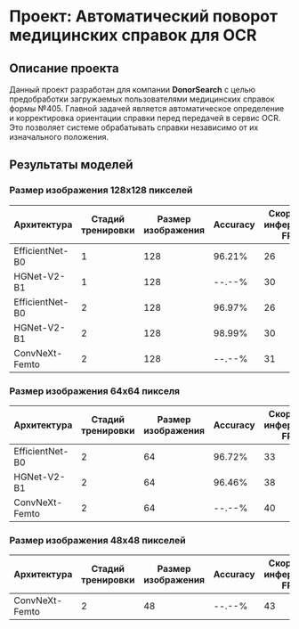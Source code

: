 # Проект: Автоматический поворот медицинских справок для OCR

## Описание проекта
Данный проект разработан для компании **DonorSearch** с целью предобработки загружаемых пользователями медицинских справок формы №405. Главной задачей является автоматическое определение и корректировка ориентации справки перед передачей в сервис OCR. Это позволяет системе обрабатывать справки независимо от их изначального положения.

## Результаты моделей
### Размер изображения 128x128 пикселей

| Архитектура       | Стадий тренировки | Размер изображения | Accuracy | Скорость инференса, FPS | 
|-------------------|-------------------|--------------------|----------|-------------------------|
| EfficientNet-B0   | 1                 |128                 | 96.21%   | 26                      | 
| HGNet-V2-B1       | 1                 |128                 | --.--%   | 30                      | 
| EfficientNet-B0   | 2                 |128                 | 96.97%   | 26                      | 
| HGNet-V2-B1       | 2                 |128                 | 98.99%   | 30                      | 
| ConvNeXt-Femto    | 2                 |128                 | --.--%   | 31                      | 

### Размер изображения 64x64 пикселя

| Архитектура       | Стадий тренировки | Размер изображения | Accuracy | Скорость инференса, FPS | 
|-------------------|-------------------|--------------------|----------|-------------------------|
| EfficientNet-B0   | 2                 |64                  | 96.72%   | 33                      | 
| HGNet-V2-B1       | 2                 |64                  | 96.46%   | 38                      | 
| ConvNeXt-Femto    | 2                 |64                  | --.--%   | 40                      | 

### Размер изображения 48x48 пикселей

| Архитектура       | Стадий тренировки | Размер изображения | Accuracy | Скорость инференса, FPS | 
|-------------------|-------------------|--------------------|----------|-------------------------|
| ConvNeXt-Femto    | 2                 |48                  | --.--%   | 43                      | 
